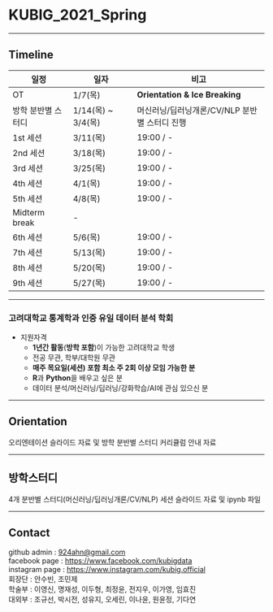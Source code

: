 # KUBIG_2021_Spring

--------------------------------------------------
## Timeline  
| 일정                    |  일자 | 비고                                |
| ------------------- | -------------|-------------------------- |
| OT | 1/7(목) | **Orientation & Ice Breaking** |
| 방학 분반별 스터디 | 1/14(목) ~ 3/4(목) | 머신러닝/딥러닝개론/CV/NLP 분반별 스터디 진행|
| 1st 세션 | 3/11(목) | 19:00 / - |
| 2nd 세션 | 3/18(목) | 19:00 / - |
| 3rd 세션 | 3/25(목) | 19:00 / - |
| 4th 세션 | 4/1(목) | 19:00 / - |
| 5th 세션 | 4/8(목) | 19:00 / - |
| Midterm break | - |        |
| 6th 세션 | 5/6(목) | 19:00 / -|
| 7th 세션 | 5/13(목) | 19:00 / - |
| 8th 세션 | 5/20(목) | 19:00 / - |
| 9th 세션 | 5/27(목) | 19:00 / - |

-----------------------------------------------------

### 고려대학교 통계학과 인증 유일 데이터 분석 학회
* 지원자격
  - **1년간 활동**(**방학 포함**)이 가능한 고려대학교 학생
  - 전공 무관, 학부/대학원 무관
  - **매주 목요일(세션) 포함 최소 주 2회 이상 모임 가능한 분**
  - **R**과 **Python**을 배우고 싶은 분
  - 데이터 분석/머신러닝/딥러닝/강화학습/AI에 관심 있으신 분

-----------------------------------------------------

## Orientation
오리엔테이션 슬라이드 자료 및 방학 분반별 스터디 커리큘럼 안내 자료

-----------------------------------------------------

## 방학스터디
4개 분반별 스터디(머신러닝/딥러닝개론/CV/NLP) 세션 슬라이드 자료 및 ipynb 파일

-----------------------------------------------------
## Contact
github admin : 924ahn@gmail.com     
facebook page : https://www.facebook.com/kubigdata      
instagram page : https://www.instagram.com/kubig.official     
회장단 : 안수빈, 조민제    
학술부 : 이영신, 명재성, 이두형, 최정윤, 전지우, 이가영, 임효진     
대외부 : 조규선, 박시전, 성유지, 오세린, 이나윤, 원윤정, 기다연      
